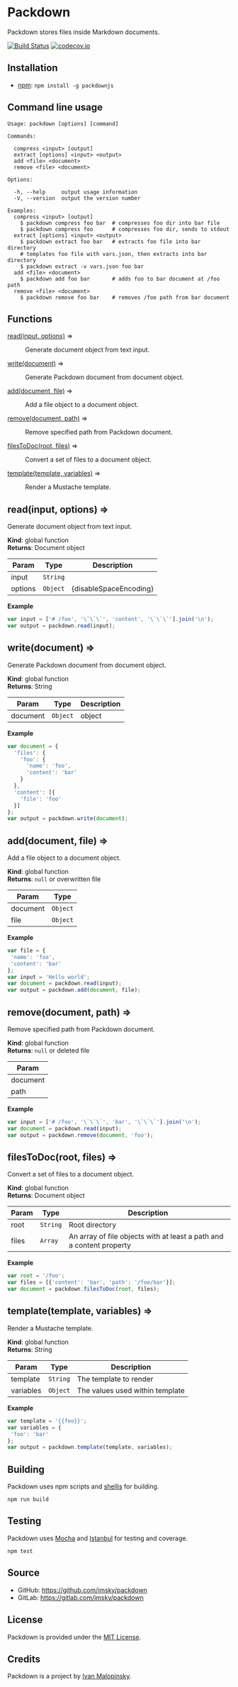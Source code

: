 # Packdown

Packdown stores files inside Markdown documents.

[![Build Status](https://travis-ci.org/imsky/packdown.svg?branch=master)](https://travis-ci.org/imsky/packdown)
[![codecov.io](https://codecov.io/github/imsky/packdown/coverage.svg?branch=master)](https://codecov.io/github/imsky/packdown)

## Installation

* [npm](https://www.npmjs.com/package/packdownjs): `npm install -g packdownjs`

## Command line usage

```
Usage: packdown [options] [command]

Commands:

  compress <input> [output]         
  extract [options] <input> <output>
  add <file> <document>             
  remove <file> <document>          

Options:

  -h, --help     output usage information
  -V, --version  output the version number

Examples:
  compress <input> [output]
    $ packdown compress foo bar  # compresses foo dir into bar file
    $ packdown compress foo      # compresses foo dir, sends to stdout
  extract [options] <input> <output>
    $ packdown extract foo bar   # extracts foo file into bar directory
    # templates foo file with vars.json, then extracts into bar directory
    $ packdown extract -v vars.json foo bar
  add <file> <document>
    $ packdown add foo bar       # adds foo to bar document at /foo path
  remove <file> <document>
    $ packdown remove foo bar    # removes /foo path from bar document
```

## Functions

<dl>
<dt><a href="#read">read(input, options)</a> ⇒</dt>
<dd><p>Generate document object from text input.</p>
</dd>
<dt><a href="#write">write(document)</a> ⇒</dt>
<dd><p>Generate Packdown document from document object.</p>
</dd>
<dt><a href="#add">add(document, file)</a> ⇒</dt>
<dd><p>Add a file object to a document object.</p>
</dd>
<dt><a href="#remove">remove(document, path)</a> ⇒</dt>
<dd><p>Remove specified path from Packdown document.</p>
</dd>
<dt><a href="#filesToDoc">filesToDoc(root, files)</a> ⇒</dt>
<dd><p>Convert a set of files to a document object.</p>
</dd>
<dt><a href="#template">template(template, variables)</a> ⇒</dt>
<dd><p>Render a Mustache template.</p>
</dd>
</dl>

<a name="read"></a>

## read(input, options) ⇒
Generate document object from text input.

**Kind**: global function  
**Returns**: Document object  

| Param | Type | Description |
| --- | --- | --- |
| input | <code>String</code> |  |
| options | <code>Object</code> | {disableSpaceEncoding} |

**Example**  
```js
var input = ['# /foo', '\`\`\`', 'content', '\`\`\`'].join('\n');
var output = packdown.read(input);
```
<a name="write"></a>

## write(document) ⇒
Generate Packdown document from document object.

**Kind**: global function  
**Returns**: String  

| Param | Type | Description |
| --- | --- | --- |
| document | <code>Object</code> | object |

**Example**  
```js
var document = {
  'files': {
    'foo': {
      'name': 'foo',
      'content': 'bar'
    }
  },
  'content': [{
    'file': 'foo'
  }]
};
var output = packdown.write(document);
```
<a name="add"></a>

## add(document, file) ⇒
Add a file object to a document object.

**Kind**: global function  
**Returns**: `null` or overwritten file  

| Param | Type |
| --- | --- |
| document | <code>Object</code> | 
| file | <code>Object</code> | 

**Example**  
```js
var file = {
 'name': 'foo',
 'content': 'bar'
};
var input = 'Hello world';
var document = packdown.read(input);
var output = packdown.add(document, file);
```
<a name="remove"></a>

## remove(document, path) ⇒
Remove specified path from Packdown document.

**Kind**: global function  
**Returns**: `null` or deleted file  

| Param |
| --- |
| document | 
| path | 

**Example**  
```js
var input = ['# /foo', '\`\`\`', 'bar', '\`\`\`'].join('\n');
var document = packdown.read(input);
var output = packdown.remove(document, 'foo');
```
<a name="filesToDoc"></a>

## filesToDoc(root, files) ⇒
Convert a set of files to a document object.

**Kind**: global function  
**Returns**: Document object  

| Param | Type | Description |
| --- | --- | --- |
| root | <code>String</code> | Root directory |
| files | <code>Array</code> | An array of file objects with at least a path and a content property |

**Example**  
```js
var root = '/foo';
var files = [{'content': 'bar', 'path': '/foo/bar'}];
var document = packdown.filesToDoc(root, files);
```
<a name="template"></a>

## template(template, variables) ⇒
Render a Mustache template.

**Kind**: global function  
**Returns**: String  

| Param | Type | Description |
| --- | --- | --- |
| template | <code>String</code> | The template to render |
| variables | <code>Object</code> | The values used within template |

**Example**  
```js
var template = '{{foo}}';
var variables = {
 'foo': 'bar'
};
var output = packdown.template(template, variables);
```

## Building

Packdown uses npm scripts and [shelljs](https://github.com/shelljs/shelljs) for building.

```
npm run build
```

## Testing

Packdown uses [Mocha](https://github.com/mochajs/mocha) and [Istanbul](https://github.com/gotwarlost/istanbul) for testing and coverage.

```
npm test
```

## Source

* GitHub: <https://github.com/imsky/packdown>
* GitLab: <https://gitlab.com/imsky/packdown>

## License

Packdown is provided under the [MIT License](http://opensource.org/licenses/MIT).

## Credits

Packdown is a project by [Ivan Malopinsky](http://imsky.co).

